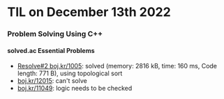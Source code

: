 # **TIL on December 13th 2022**
### Problem Solving Using C++
#### solved.ac Essential Problems
- [Resolve#2 boj.kr/1005](../../../Problem%20Solving/boj/solvedac/1005-re2-12-13-2022.cpp): solved (memory: 2816 kB, time: 160 ms, Code length: 771 B), using topological sort
- [boj.kr/12015](../../../Problem%20Solving/boj/solvedac/12015-12-12-2022.cpp): can't solve
- [boj.kr/11049](../../../Problem%20Solving/boj/solvedac/11049-12-13-2022.cpp): logic needs to be checked